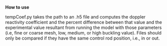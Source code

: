 <b>How to use</b>

tempCoef.py takes the path to an .h5 file and computes the doppler reactivity coefficient and the percent difference between that value and the experimental value resultant from running the model with those parameters (i.e, fine or coarse mesh, low, medium, or high buckling value). Files should only be compared if they have the same control rod position, i.e., in or out. 
